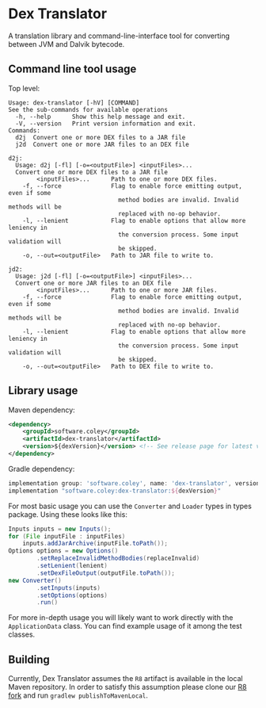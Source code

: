 # Dex Translator

A translation library and command-line-interface tool for converting between JVM and Dalvik bytecode.

## Command line tool usage

Top level:
```
Usage: dex-translator [-hV] [COMMAND]
See the sub-commands for available operations
  -h, --help      Show this help message and exit.
  -V, --version   Print version information and exit.
Commands:
  d2j  Convert one or more DEX files to a JAR file
  j2d  Convert one or more JAR files to an DEX file

d2j:
  Usage: d2j [-fl] [-o=<outputFile>] <inputFiles>...
  Convert one or more DEX files to a JAR file
        <inputFiles>...      Path to one or more DEX files.
    -f, --force              Flag to enable force emitting output, even if some
                               method bodies are invalid. Invalid methods will be
                               replaced with no-op behavior.
    -l, --lenient            Flag to enable options that allow more leniency in
                               the conversion process. Some input validation will
                               be skipped.
    -o, --out=<outputFile>   Path to JAR file to write to.

jd2:
  Usage: j2d [-fl] [-o=<outputFile>] <inputFiles>...
  Convert one or more JAR files to an DEX file
        <inputFiles>...      Path to one or more JAR files.
    -f, --force              Flag to enable force emitting output, even if some
                               method bodies are invalid. Invalid methods will be
                               replaced with no-op behavior.
    -l, --lenient            Flag to enable options that allow more leniency in
                               the conversion process. Some input validation will
                               be skipped.
    -o, --out=<outputFile>   Path to DEX file to write to.
```

## Library usage

Maven dependency:
```xml
<dependency>
    <groupId>software.coley</groupId>
    <artifactId>dex-translator</artifactId>
    <version>${dexVersion}</version> <!-- See release page for latest version -->
</dependency>
```

Gradle dependency:
```groovy
implementation group: 'software.coley', name: 'dex-translator', version: dexVersion
implementation "software.coley:dex-translator:${dexVersion}"
```

For most basic usage you can use the `Converter` and `Loader` types in types package. Using these looks like this:
```java
Inputs inputs = new Inputs();
for (File inputFile : inputFiles)
	inputs.addJarArchive(inputFile.toPath());
Options options = new Options()
		.setReplaceInvalidMethodBodies(replaceInvalid)
		.setLenient(lenient)
		.setDexFileOutput(outputFile.toPath());
new Converter()
		.setInputs(inputs)
		.setOptions(options)
		.run()
```

For more in-depth usage you will likely want to work directly with the `ApplicationData` class.
You can find example usage of it among the test classes.

## Building

Currently, Dex Translator assumes the `R8` artifact is available in the local Maven repository.
In order to satisfy this assumption please clone our [R8 fork](https://github.com/Col-E/r8) and
run `gradlew publishToMavenLocal`.
